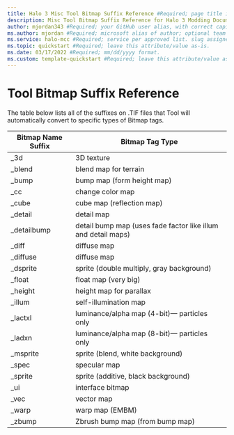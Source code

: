 ```yaml
---
title: Halo 3 Misc Tool Bitmap Suffix Reference #Required; page title is displayed in search results. Include the brand.
description: Misc Tool Bitmap Suffix Reference for Halo 3 Modding Documentation. #Required; article description that is displayed in search results. 
author: mjordan343 #Required; your GitHub user alias, with correct capitalization.
ms.author: mjordan #Required; microsoft alias of author; optional team alias.
ms.service: halo-mcc #Required; service per approved list. slug assigned by ACOM.
ms.topic: quickstart #Required; leave this attribute/value as-is.
ms.date: 03/17/2022 #Required; mm/dd/yyyy format.
ms.custom: template-quickstart #Required; leave this attribute/value as-is.
---
```


# Tool Bitmap Suffix Reference

The table below lists all of the suffixes on .TIF files that Tool will automatically convert to specific types of Bitmap tags.

|**Bitmap Name Suffix**|**Bitmap Tag Type**|
|----|----|
|_3d|3D texture|
|_blend|blend map for terrain|
|_bump|bump map (form height map)|
|_cc|change color map|
|_cube|cube map (reflection map)|
|_detail|detail map|
|_detailbump|detail bump map (uses fade factor like illum and detail maps)
|_diff|diffuse map|
|_diffuse|diffuse map|
|_dsprite|sprite (double multiply, gray background)|
|_float|float map (very big)|
|_height|height map for parallax|
|_illum|self-illumination map|
|_lactxl|luminance/alpha map (4-bit)— particles only|
|_ladxn|luminance/alpha map (8-bit)— particles only|
|_msprite|sprite (blend, white background)|
|_spec|specular map|
|_sprite|sprite (additive, black background)|
|_ui|interface bitmap|
|_vec|vector map|
|_warp|warp map (EMBM)|
|_zbump|Zbrush bump map (from bump map)|
